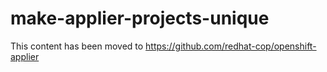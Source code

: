 # make-applier-projects-unique

This content has been moved to https://github.com/redhat-cop/openshift-applier

